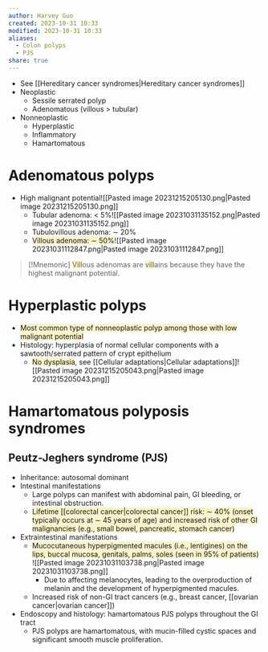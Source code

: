 ```yaml
---
author: Harvey Guo
created: 2023-10-31 10:33
modified: 2023-10-31 10:33
aliases:
  - Colon polyps
  - PJS
share: true
---
```

- See [[Hereditary cancer syndromes|Hereditary cancer syndromes]]
- Neoplastic
	- Sessile serrated polyp
	- Adenomatous (villous > tubular)
- Nonneoplastic
	- Hyperplastic
	- Inflammatory
	- Hamartomatous
# Adenomatous polyps
- High malignant potential![[Pasted image 20231215205130.png|Pasted image 20231215205130.png]]
	- Tubular adenoma: < 5%![[Pasted image 20231031135152.png|Pasted image 20231031135152.png]]
	- Tubulovillous adenoma: ∼ 20%
	- <span style="background:rgba(240, 200, 0, 0.2)">Villous adenoma: ∼ 50%</span>![[Pasted image 20231031112847.png|Pasted image 20231031112847.png]]
 
>[!Mnemonic] 
><span style="background:rgba(240, 200, 0, 0.2)">Vill</span>ous adenomas are <span style="background:rgba(240, 200, 0, 0.2)">vill</span>ains because they have the highest malignant potential.
# Hyperplastic polyps
- <span style="background:rgba(240, 200, 0, 0.2)">Most common type of nonneoplastic polyp among those with low malignant potential</span>
- Histology: hyperplasia of normal cellular components with a sawtooth/serrated pattern of crypt epithelium
	- <span style="background:rgba(240, 200, 0, 0.2)">No dysplasia</span>, see [[Cellular adaptations|Cellular adaptations]]![[Pasted image 20231215205043.png|Pasted image 20231215205043.png]]
# Hamartomatous polyposis syndromes
## Peutz-Jeghers syndrome (PJS)
- Inheritance: autosomal dominant
- Intestinal manifestations
	- Large polyps can manifest with abdominal pain, GI bleeding, or intestinal obstruction.
	- <span style="background:rgba(240, 200, 0, 0.2)">Lifetime [[colorectal cancer|colorectal cancer]] risk: ∼ 40% (onset typically occurs at ∼ 45 years of age) and increased risk of other GI malignancies (e.g., small bowel, pancreatic, stomach cancer)</span> 
- Extraintestinal manifestations
	- <span style="background:rgba(240, 200, 0, 0.2)">Mucocutaneous hyperpigmented macules (i.e., lentigines) on the lips, buccal mucosa, genitals, palms, soles (seen in 95% of patients)</span> ![[Pasted image 20231031103738.png|Pasted image 20231031103738.png]]
		- Due to affecting melanocytes, leading to the overproduction of melanin and the development of hyperpigmented macules.
	- Increased risk of non-GI tract cancers (e.g., breast cancer, [[ovarian cancer|ovarian cancer]])
- Endoscopy and histology: hamartomatous PJS polyps throughout the GI tract
	- PJS polyps are hamartomatous, with mucin-filled cystic spaces and significant smooth muscle proliferation.